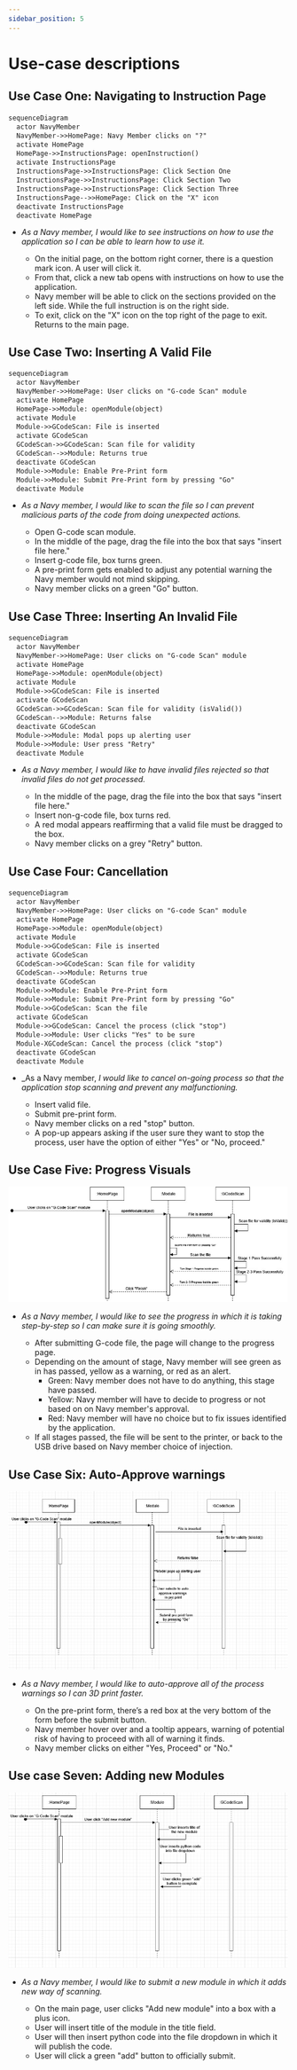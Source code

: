 ```yaml
---
sidebar_position: 5
---
```


# Use-case descriptions

## Use Case One: Navigating to Instruction Page

```mermaid
sequenceDiagram
  actor NavyMember
  NavyMember->>HomePage: Navy Member clicks on "?"
  activate HomePage
  HomePage->>InstructionsPage: openInstruction()
  activate InstructionsPage
  InstructionsPage->>InstructionsPage: Click Section One
  InstructionsPage->>InstructionsPage: Click Section Two
  InstructionsPage->>InstructionsPage: Click Section Three
  InstructionsPage-->>HomePage: Click on the "X" icon
  deactivate InstructionsPage
  deactivate HomePage
```

- _As a Navy member, I would like to see instructions on how to use the application so I can be able to learn how to use it._

  - On the initial page, on the bottom right corner, there is a question mark icon. A user will click it.
  - From that, click a new tab opens with instructions on how to use the application.
  - Navy member will be able to click on the sections provided on the left side. While the full instruction is on the right side.
  - To exit, click on the "X" icon on the top right of the page to exit. Returns to the main page.

## Use Case Two: Inserting A Valid File

```mermaid
sequenceDiagram
  actor NavyMember
  NavyMember->>HomePage: User clicks on "G-code Scan" module
  activate HomePage
  HomePage->>Module: openModule(object)
  activate Module
  Module->>GCodeScan: File is inserted
  activate GCodeScan
  GCodeScan->>GCodeScan: Scan file for validity
  GCodeScan-->>Module: Returns true
  deactivate GCodeScan
  Module->>Module: Enable Pre-Print form
  Module->>Module: Submit Pre-Print form by pressing "Go"
  deactivate Module

```

- _As a Navy member, I would like to scan the file so I can prevent malicious parts of the code from doing unexpected actions._

  - Open G-code scan module.
  - In the middle of the page, drag the file into the box that says "insert file here."
  - Insert g-code file, box turns green.
  - A pre-print form gets enabled to adjust any potential warning the Navy member would not mind skipping.
  - Navy member clicks on a green "Go" button.

## Use Case Three: Inserting An Invalid File

```mermaid
sequenceDiagram
  actor NavyMember
  NavyMember->>HomePage: User clicks on "G-code Scan" module
  activate HomePage
  HomePage->>Module: openModule(object)
  activate Module
  Module->>GCodeScan: File is inserted
  activate GCodeScan
  GCodeScan->>GCodeScan: Scan file for validity (isValid())
  GCodeScan-->>Module: Returns false
  deactivate GCodeScan
  Module->>Module: Modal pops up alerting user
  Module->>Module: User press "Retry"
  deactivate Module
```

- _As a Navy member, I would like to have invalid files rejected so that invalid files do not get processed._

  - In the middle of the page, drag the file into the box that says "insert file here."
  - Insert non-g-code file, box turns red.
  - A red modal appears reaffirming that a valid file must be dragged to the box.
  - Navy member clicks on a grey "Retry" button.

## Use Case Four: Cancellation

```mermaid
sequenceDiagram
  actor NavyMember
  NavyMember->>HomePage: User clicks on "G-code Scan" module
  activate HomePage
  HomePage->>Module: openModule(object)
  activate Module
  Module->>GCodeScan: File is inserted
  activate GCodeScan
  GCodeScan->>GCodeScan: Scan file for validity
  GCodeScan-->>Module: Returns true
  deactivate GCodeScan
  Module->>Module: Enable Pre-Print form
  Module->>Module: Submit Pre-Print form by pressing "Go"
  Module->>GCodeScan: Scan the file
  activate GCodeScan
  Module->>GCodeScan: Cancel the process (click "stop")
  Module->>Module: User clicks "Yes" to be sure
  Module-XGCodeScan: Cancel the process (click "stop")
  deactivate GCodeScan
  deactivate Module
```

- _As a Navy member, _I would like to cancel on-going process so that the application stop scanning and prevent any malfunctioning._

  - Insert valid file.
  - Submit pre-print form.
  - Navy member clicks on a red "stop" button.
  - A pop-up appears asking if the user sure they want to stop the process, user have the option of either "Yes" or "No, proceed."

## Use Case Five: Progress Visuals

![Use Case Five](use-case-sequence-diagram-image/UseCaseFive.jpg)

- _As a Navy member, I would like to see the progress in which it is taking step-by-step so I can make sure it is going smoothly._

  - After submitting G-code file, the page will change to the progress page.
  - Depending on the amount of stage, Navy member will see green as in has passed, yellow as a warning, or red as an alert.
    - Green: Navy member does not have to do anything, this stage have passed.
    - Yellow: Navy member will have to decide to progress or not based on on Navy member's approval.
    - Red: Navy member will have no choice but to fix issues identified by the application.
  - If all stages passed, the file will be sent to the printer, or back to the USB drive based on Navy member choice of injection.

## Use Case Six: Auto-Approve warnings

![Use Case Six](use-case-sequence-diagram-image/UseCaseSix.png)

- _As a Navy member, I would like to auto-approve all of the process warnings so I can 3D print faster._

  - On the pre-print form, there’s a red box at the very bottom of the form before the submit button.
  - Navy member hover over and a tooltip appears, warning of potential risk of having to proceed with all of warning it finds.
  - Navy member clicks on either "Yes, Proceed" or "No."

## Use case Seven: Adding new Modules

![Use Case Seven](use-case-sequence-diagram-image/UseCaseSeven.png)

- _As a Navy member, I would like to submit a new module in which it adds new way of scanning._

  - On the main page, user clicks "Add new module" into a box with a plus icon.
  - User will insert title of the module in the title field.
  - User will then insert python code into the file dropdown in which it will publish the code.
  - User will click a green "add" button to officially submit.
  